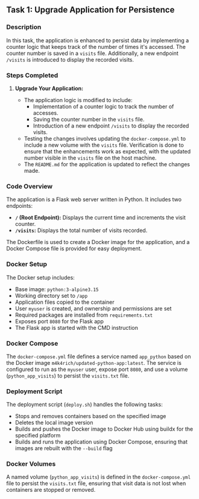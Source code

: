 ## Task 1: Upgrade Application for Persistence

### Description

In this task, the application is enhanced to persist data by implementing a counter logic that keeps track of the number of times it's accessed. The counter number is saved in a `visits` file. Additionally, a new endpoint `/visits` is introduced to display the recorded visits.

### Steps Completed

1. **Upgrade Your Application:**

   - The application logic is modified to include:
     - Implementation of a counter logic to track the number of accesses.
     - Saving the counter number in the `visits` file.
     - Introduction of a new endpoint `/visits` to display the recorded visits.
   - Testing the changes involves updating the `docker-compose.yml` to include a new volume with the `visits` file. Verification is done to ensure that the enhancements work as expected, with the updated number visible in the `visits` file on the host machine.
   - The `README.md` for the application is updated to reflect the changes made.

### Code Overview

The application is a Flask web server written in Python. It includes two endpoints:

- **`/` (Root Endpoint):** Displays the current time and increments the visit counter.
- **`/visits`:** Displays the total number of visits recorded.

The Dockerfile is used to create a Docker image for the application, and a Docker Compose file is provided for easy deployment.

### Docker Setup

The Docker setup includes:

- Base image: `python:3-alpine3.15`
- Working directory set to `/app`
- Application files copied to the container
- User `myuser` is created, and ownership and permissions are set
- Required packages are installed from `requirements.txt`
- Exposes port `8080` for the Flask app
- The Flask app is started with the CMD instruction

### Docker Compose

The `docker-compose.yml` file defines a service named `app_python` based on the Docker image `m4k4rich/updated-python-app:latest`. The service is configured to run as the `myuser` user, expose port `8080`, and use a volume (`python_app_visits`) to persist the `visits.txt` file.

### Deployment Script

The deployment script (`deploy.sh`) handles the following tasks:

- Stops and removes containers based on the specified image
- Deletes the local image version
- Builds and pushes the Docker image to Docker Hub using buildx for the specified platform
- Builds and runs the application using Docker Compose, ensuring that images are rebuilt with the `--build` flag

### Docker Volumes

A named volume (`python_app_visits`) is defined in the `docker-compose.yml` file to persist the `visits.txt` file, ensuring that visit data is not lost when containers are stopped or removed.
